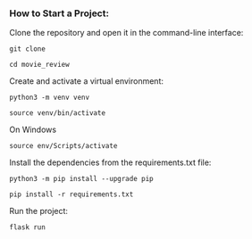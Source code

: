 
### How to Start a Project:

Clone the repository and open it in the command-line interface:

```
git clone 
```

```
cd movie_review
```

Create and activate a virtual environment:

```
python3 -m venv venv
```

```
source venv/bin/activate
```
On Windows

```
source env/Scripts/activate
```

Install the dependencies from the requirements.txt file:

```
python3 -m pip install --upgrade pip
```

```
pip install -r requirements.txt
```

Run the project:

```
flask run
```
